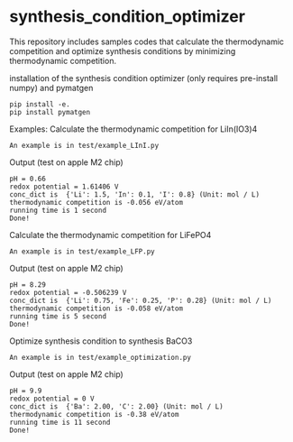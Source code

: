# synthesis_condition_optimizer
This repository includes samples codes that calculate the thermodynamic competition and optimize synthesis conditions by minimizing thermodynamic competition.

installation of the synthesis condition optimizer (only requires pre-install numpy) and pymatgen
~~~
pip install -e.
pip install pymatgen
~~~


Examples:
Calculate the thermodynamic competition for LiIn(IO3)4
~~~
An example is in test/example_LInI.py
~~~
Output (test on apple M2 chip)
~~~
pH = 0.66
redox potential = 1.61406 V
conc_dict is  {'Li': 1.5, 'In': 0.1, 'I': 0.8} (Unit: mol / L)
thermodynamic competition is -0.056 eV/atom
running time is 1 second
Done!
~~~

Calculate the thermodynamic competition for LiFePO4
~~~
An example is in test/example_LFP.py
~~~
Output (test on apple M2 chip)
~~~
pH = 8.29
redox potential = -0.506239 V
conc_dict is  {'Li': 0.75, 'Fe': 0.25, 'P': 0.28} (Unit: mol / L)
thermodynamic competition is -0.058 eV/atom
running time is 5 second
Done!
~~~

Optimize synthesis condition to synthesis BaCO3

~~~
An example is in test/example_optimization.py
~~~
Output (test on apple M2 chip)
~~~
pH = 9.9
redox potential = 0 V
conc_dict is  {'Ba': 2.00, 'C': 2.00} (Unit: mol / L)
thermodynamic competition is -0.38 eV/atom
running time is 11 second
Done!

~~~